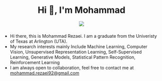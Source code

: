 <h1 align="center">Hi 👋, I'm Mohammad</h1>

<p align="center"> 
  <img src="https://profile-counter.glitch.me/mrezaei92/count.svg" />
</p>


###
- Hi there, this is Mohammad Rezaei. I am a graduate from the Univeristy of Texas at Arlington (UTA).
- My research interests mainly Include Machine Learning, Computer Vision, Unsupervised Representation Learning, Self-Supervised Learning, Generative Models, Statistical Pattern Recognition, Reinforcement Learning
- I am always open to collaboration, feel free to contact me at mohammad.rezaei92@gmail.com

 
